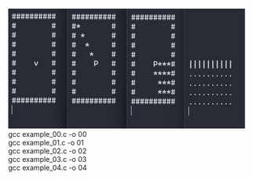![gif](img.gif)  
gcc example_00.c -o 00  
gcc example_01.c -o 01  
gcc example_02.c -o 02  
gcc example_03.c -o 03  
gcc example_04.c -o 04  
